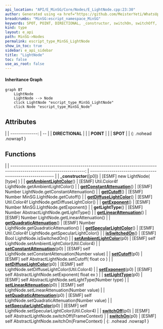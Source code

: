 ```yaml
---
api_location: "API/E_MinSG/Core/Nodes/E_LightNode.cpp:23:30"
author: Generated using <a href="https://github.com/MeisterYeti/WhatsUpDoc">WhatsUpDoc</a>
breadcrumbs: "MinSG:escript_namespace_MinSG"
keywords: SPOT, POINT, DIRECTIONAL, _constructor, switchOn, switchOff, getAmbientLightColor, getConstantAttenuation, getCutoff, getDiffuseLightColor, getExponent, getLightType, getLinearAttenuation, getQuadraticAttenuation, getSpecularLightColor, isSwitchedOn, setAmbientLightColor, setConstantAttenuation, setCutoff, setDiffuseLightColor, setExponent, setLightType, setLinearAttenuation, setQuadraticAttenuation, setSpecularLightColor
kind: type
layout: e_api
path: MinSG->Nodes
permalink: escript_type_MinSG_LightNode
show_in_toc: true
sidebar: e_api_sidebar
title: "LightNode"
toc: false
use_as_root: false
---
```


#### Inheritance Graph

```mermaid
graph BT
	LightNode
	LightNode --> Node
	click LightNode "escript_type_MinSG_LightNode"
	click Node "escript_type_MinSG_Node"
```

## Attributes

|
| --------------: | -- | 
| **DIRECTIONAL** |  | 
| **POINT**       |  | 
| **SPOT**        |  | 
{: .nohead .nowrap1 }

## Functions

|
| --------------------------------------------------------------------------------------------------------------------: | ----------------------------------------------------------- | 
| **_constructor**([p0])                                                                                                | [ESMF] new LightNode( [type] )                              | 
| **[getAmbientLightColor](classMinSG_1_1LightNode#classMinSG_1_1LightNode_1a5d4b814a20e1547fd59ed898ffef0fb2)**()      | [ESMF] Util.Color4f LightNode.getAmbientLightColor()        | 
| **[getConstantAttenuation](classMinSG_1_1LightNode#classMinSG_1_1LightNode_1af4e7cffcc9b1e8d803ec5261a8670d7f)**()    | [ESMF] Number LightNode.getConstantAttenuation()            | 
| **[getCutoff](classMinSG_1_1LightNode#classMinSG_1_1LightNode_1a7ba9501a0993fd730da2b1b8b4b5a4e4)**()                 | [ESMF] Number MinSG.LightNode.getCutoff()                   | 
| **[getDiffuseLightColor](classMinSG_1_1LightNode#classMinSG_1_1LightNode_1adc6020f3acca8c737cc4f3a982625709)**()      | [ESMF] Util.Color4f LightNode.getDiffuseLightColor()        | 
| **[getExponent](classMinSG_1_1LightNode#classMinSG_1_1LightNode_1af614d144dfe77980f8f98e2aaf3fcb3a)**()               | [ESMF] Number MinSG.LightNode.getExponent()                 | 
| **getLightType**()                                                                                                    | [ESMF] Number AbstractLightNode.getLightType()              | 
| **[getLinearAttenuation](classMinSG_1_1LightNode#classMinSG_1_1LightNode_1a5fa4ef9b8f3d569bdbcbcd002ee02f10)**()      | [ESMF] Number LightNode.getLinearAttenuation()              | 
| **[getQuadraticAttenuation](classMinSG_1_1LightNode#classMinSG_1_1LightNode_1a944d64ef9cb1f704c6bdd093ace4f9b5)**()   | [ESMF] Number LightNode.getQuadraticAttenuation()           | 
| **[getSpecularLightColor](classMinSG_1_1LightNode#classMinSG_1_1LightNode_1a73b7714ba9bbfe58337fcbf480149409)**()     | [ESMF] Util.Color4f LightNode.getSpecularLightColor()       | 
| **[isSwitchedOn](classMinSG_1_1LightNode#classMinSG_1_1LightNode_1ae196f80a43dec4a912600128fd291c08)**()              | [ESMF] Bool LightNode.isSwitchedOn()                        | 
| **[setAmbientLightColor](classMinSG_1_1LightNode#classMinSG_1_1LightNode_1a18b0cf07bdb389250eb18a8664d8299d)**(p0)    | [ESMF] self LightNode.setAmbientLightColor(Util.Color4)     | 
| **[setConstantAttenuation](classMinSG_1_1LightNode#classMinSG_1_1LightNode_1a596e6fb35d832b526cb0c50592364752)**(p0)  | [ESMF] self LightNode.setConstantAttenuation(Number value)  | 
| **[setCutoff](classMinSG_1_1LightNode#classMinSG_1_1LightNode_1aa504b17fc1221e9df04af34a0a45bb89)**(p0)               | [ESMF] self AbstractLightNode.setCutoff( float co )         | 
| **[setDiffuseLightColor](classMinSG_1_1LightNode#classMinSG_1_1LightNode_1ad3f3118eb87651aedec3b9ac3f699202)**(p0)    | [ESMF] self LightNode.setDiffuseLightColor(Util.Color4)     | 
| **[setExponent](classMinSG_1_1LightNode#classMinSG_1_1LightNode_1ab07ae8f2ea5c07f34f64c3b08581b513)**(p0)             | [ESMF] self AbstractLightNode.setExponent( float ex )       | 
| **[setLightType](classMinSG_1_1LightNode#classMinSG_1_1LightNode_1a2157e1620efddee022eca2d7ba5837aa)**(p0)            | [ESMF] self AbstractLightNode.setLightType(Number type)     | 
| **[setLinearAttenuation](classMinSG_1_1LightNode#classMinSG_1_1LightNode_1a2a4a17e40e90468a42b34be6de13a6c5)**(p0)    | [ESMF] self LightNode.setLinearAttenuation(Number value)    | 
| **[setQuadraticAttenuation](classMinSG_1_1LightNode#classMinSG_1_1LightNode_1a2f631945eb34e86f4520f73a8f46c07c)**(p0) | [ESMF] self LightNode.setQuadraticAttenuation(Number value) | 
| **[setSpecularLightColor](classMinSG_1_1LightNode#classMinSG_1_1LightNode_1a49656000c62c087c4beb0c88790f5fc8)**(p0)   | [ESMF] self LightNode.setSpecularLightColor(Util.Color4)    | 
| **[switchOff](classMinSG_1_1LightNode#classMinSG_1_1LightNode_1a2c7eb49cbe83bcf598f6cbb18300b14b)**(p0)               | [ESMF] self AbstractLightNode.switchOff(FrameContext)       | 
| **[switchOn](classMinSG_1_1LightNode#classMinSG_1_1LightNode_1a56222b514a8800d138a37e07890ee69f)**(p0)                | [ESMF] self AbstractLightNode.switchOn(FrameContext)        | 
{: .nohead .nowrap1 }

